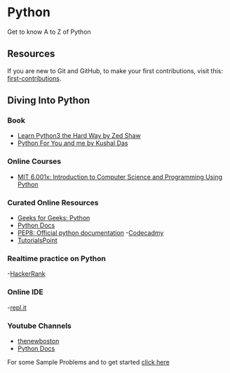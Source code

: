 # Python
Get to know A to Z of Python
## Resources
If you are new to Git and GitHub, to make your first contributions, visit this: [first-contributions](https://github.com/firstcontributions/first-contributions).

## Diving Into Python

### Book
- [Learn Python3 the Hard Way by Zed Shaw](Books/LP3THW.pdf)
- [Python For You and me by Kushal Das](https://pymbook.readthedocs.io/en/latest/)

### Online Courses
- [MIT 6.001x: Introduction to Computer Science and Programming Using Python](https://www.edx.org/course/introduction-computer-science-mitx-6-00-1x-11) 

### Curated Online Resources
- [Geeks for Geeks: Python](https://www.geeksforgeeks.org/python-programming-language/)
- [Python Docs](https://docs.python.org/3/tutorial/)
- [PEP8: Official python documentation](https://docs.python.org/3/tutorial/)
-[Codecadmy](https://www.codecademy.com/learn/learn-python-3)
- [TutorialsPoint](https://www.tutorialspoint.com/python/index.htm)

### Realtime practice on Python
-[HackerRank](https://www.google.com/search?rlz=1C1CHBD_enIN857IN857&sxsrf=ACYBGNTGbP8zgVe6L4Q1GZhffiMQvfJseA%3A1569877187353&ei=w2ySXYybFcrXvgSC-5CoDA&q=hackerrank+python&oq=hackerrank+&gs_l=psy-ab.1.0.0i20i263j0l4j0i20i263j0l4.1380.1380..3468...0.2..0.157.157.0j1......0....1..gws-wiz.......0i71.AjnmMMGY5lg)

### Online IDE 
-[repl.it](https://repl.it/)

### Youtube Channels
- [thenewboston](https://www.youtube.com/watch?v=HBxCHonP6Ro&list=PL6gx4Cwl9DGAcbMi1sH6oAMk4JHw91mC_)
- [Python Docs](https://www.youtube.com/watch?v=oVp1vrfL_w4&list=PLQVvvaa0QuDe8XSftW-RAxdo6OmaeL85M)

For some Sample Problems and to get started [click here](Src)
